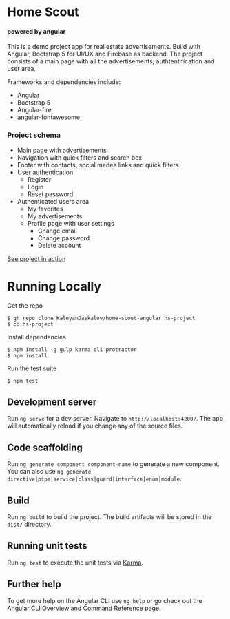 # Home Scout

<h4>powered by angular</h4>

This is a demo project app for real estate advertisements. Build with Angular, Bootstrap 5 for UI/UX and Firebase as backend. The project consists of a main page with all the advertisements, authtentification and user area.

Frameworks and dependencies include:

- Angular
- Bootstrap 5
- Angular-fire
- angular-fontawesome

<h3>Project schema</h3>

<ul>
    <li>Main page with advertisements</li>
    <li>Navigation with quick filters and search box</li>
    <li>Footer with contacts, social medea links and quick filters</li>
    <li>User authentication
        <ul>
            <li>Register</li>
            <li>Login</li>
            <li>Reset password</li>
        </ul>
    </li>
    <li>Authenticated users area
          <ul>
            <li>My favorites</li>
            <li>My advertisements</li>
            <li>Profile page with user settings
                <ul>
                    <li>Change email</li>
                    <li>Change password</li>
                    <li>Delete account</li>
                </ul>
            </li>
        </ul>
    </li>
</ul>

[See project in action](https://hscout.netlify.app)

# Running Locally

Get the repo

    $ gh repo clone KaloyanDaskalov/home-scout-angular hs-project
    $ cd hs-project

Install dependencies

    $ npm install -g gulp karma-cli protractor
    $ npm install

Run the test suite

    $ npm test

## Development server

Run `ng serve` for a dev server. Navigate to `http://localhost:4200/`. The app will automatically reload if you change any of the source files.

## Code scaffolding

Run `ng generate component component-name` to generate a new component. You can also use `ng generate directive|pipe|service|class|guard|interface|enum|module`.

## Build

Run `ng build` to build the project. The build artifacts will be stored in the `dist/` directory.

## Running unit tests

Run `ng test` to execute the unit tests via [Karma](https://karma-runner.github.io).

## Further help

To get more help on the Angular CLI use `ng help` or go check out the [Angular CLI Overview and Command Reference](https://angular.io/cli) page.
